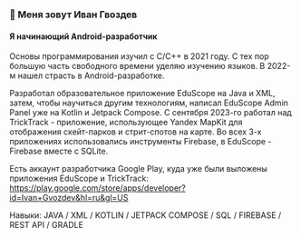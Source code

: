### 👋 Меня зовут Иван Гвоздев
#### Я начинающий Android-разработчик

Основы программирования изучил с C/C++ в 2021 году. С тех пор большую часть свободного времени уделяю изучению языков. В 2022-м нашел страсть в Android-разработке.

Разработал образовательное приложение EduScope на Java и XML, затем, чтобы научиться другим технологиям, написал EduScope Admin Panel уже на Kotlin и Jetpack Compose. С сентября 2023-го работал над TrickTrack - приложение, использующее Yandex MapKit для отображения скейт-парков и стрит-спотов на карте. Во всех 3-х приложениях использовались инструменты Firebase, в EduScope - Firebase вместе с SQLite.

Есть аккаунт разработчика Google Play, куда уже были выложены приложения EduScope и TrickTrack: https://play.google.com/store/apps/developer?id=Ivan+Gvozdev&hl=ru&gl=US

Навыки: JAVA / XML / KOTLIN / JETPACK COMPOSE / SQL / FIREBASE / REST API / GRADLE




